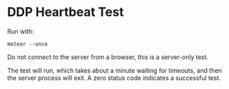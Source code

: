 # DDP Heartbeat Test

Run with:

    meteor --once

Do not connect to the server from a browser, this is a server-only
test.

The test will run, which takes about a minute waiting for timeouts,
and then the server process will exit.  A zero status code indicates a
successful test.
